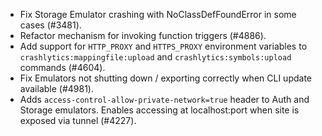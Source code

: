 - Fix Storage Emulator crashing with NoClassDefFoundError in some cases (#3481).
- Refactor mechanism for invoking function triggers (#4886).
- Add support for `HTTP_PROXY` and `HTTPS_PROXY` environment variables to `crashlytics:mappingfile:upload` and `crashlytics:symbols:upload` commands (#4604).
- Fix Emulators not shutting down / exporting correctly when CLI update available (#4981).
- Adds `access-control-allow-private-network=true` header to Auth and Storage emulators. Enables accessing at localhost:port when site is exposed via tunnel (#4227).
